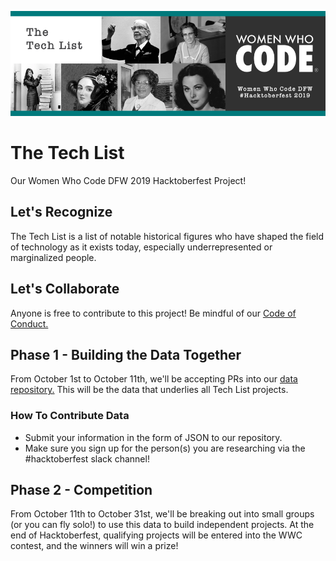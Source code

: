 ![Women Who Code Hacktoberfest 2019 banner image](hacktoberfest_readme_image.png)

# The Tech List
Our Women Who Code DFW 2019 Hacktoberfest Project!

## Let's Recognize
The Tech List is a list of notable historical figures who have shaped the field of technology as it exists today, especially underrepresented or marginalized people.  

## Let's Collaborate
Anyone is free to contribute to this project! Be mindful of our [Code of Conduct.](https://www.womenwhocode.com/codeofconduct)

## Phase 1 - Building the Data Together
From October 1st to October 11th, we'll be accepting PRs into our [data repository.](https://github.com/WWCodeDFW/The-Tech-List/tree/master/People) This will be the data that underlies all Tech List projects. 

### How To Contribute Data
* Submit your information in the form of JSON to our repository. 
* Make sure you sign up for the person(s) you are researching via the #hacktoberfest slack channel!

## Phase 2 - Competition
From October 11th to October 31st, we'll be breaking out into small groups (or you can fly solo!) to use this data to build independent projects. At the end of Hacktoberfest, qualifying projects will be entered into the WWC contest, and the winners will win a prize!
